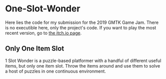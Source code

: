 # One-Slot-Wonder
Here lies the code for my submission for the 2019 GMTK Game Jam. There is no executible here, only the project's code. If you want to play the most recent version, go to [the itch.io page](https://picross.itch.io/1-slot-wonder).
## Only One Item Slot
1 Slot Wonder is a puzzle-based platformer with a handful of different useful items, but only one item slot. Throw the items around and use them to solve a host of puzzles in one continuous environment.
